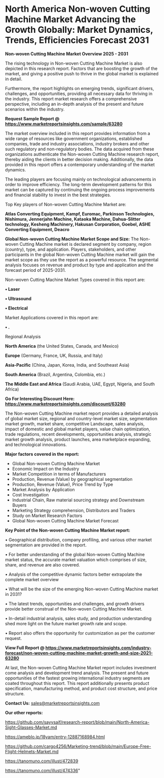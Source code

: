 # North America Non-woven Cutting Machine Market Advancing the Growth Globally: Market Dynamics, Trends, Efficiencies Forecast 2031

<Strong> Non-woven Cutting Machine Market Overview 2025 - 2031</strong>

The rising technology in Non-woven Cutting Machine Market is also depicted in this research report. Factors that are boosting the growth of the market, and giving a positive push to thrive in the global market is explained in detail.

Furthermore, the report highlights on emerging trends, significant drivers, challenges, and opportunities, providing all necessary data for thriving in the industry. This report market research offers a comprehensive perspective, including an in-depth analysis of the present and future scenarios within the industry.

<strong>Request Sample Report @ <a href=https://www.marketreportsinsights.com/sample/63280>https://www.marketreportsinsights.com/sample/63280</a></strong>

The market overview included in this report provides information from a wide range of resources like government organizations, established companies, trade and industry associations, industry brokers and other such regulatory and non-regulatory bodies. The data acquired from these organizations authenticate the Non-woven Cutting Machine research report, thereby aiding the clients in better decision making. Additionally, the data provided in this report offers a contemporary understanding of the market dynamics.

The leading players are focusing mainly on technological advancements in order to improve efficiency. The long-term development patterns for this market can be captured by continuing the ongoing process improvements and financial stability to invest in the best strategies.

Top Key players of Non-woven Cutting Machine Market are:

<strong>Atlas Converting Equipment, Kampf, Euromac, Parkinson Technologies, Nishimura, Jennerjahn Machine, Kataoka Machine, Dahua-Slitter technology, Kesheng Machinery, Hakusan Corporation, Goebel, ASHE Converting Equipment, Deacro</strong>

<strong><b>Global Non-woven Cutting Machine Market Scope and Size:</b></strong>
The Non-woven Cutting Machine market is declared segment by company, region (country), type, and application. Players, stakeholders, and other participants in the global Non-woven Cutting Machine market will gain the market scope as they use the report as a powerful resource. The segmental analysis focuses on revenue and product by type and application and the forecast period of 2025-2031.

Non-woven Cutting Machine Market Types covered in this report are:

<strong>• Laser

• Ultrasound

• Electrical</strong>

Market Applications covered in this report are:

<strong>• .</strong> 

Regional Analysis

<strong>North America</strong> (the United States, Canada, and Mexico)

<strong>Europe</strong> (Germany, France, UK, Russia, and Italy)

<strong>Asia-Pacific</strong> (China, Japan, Korea, India, and Southeast Asia)

<strong>South America</strong> (Brazil, Argentina, Colombia, etc.)

<strong>The Middle East and Africa</strong> (Saudi Arabia, UAE, Egypt, Nigeria, and South Africa)

<strong>Go For Interesting Discount Here: <a href=https://www.marketreportsinsights.com/discount/63280>https://www.marketreportsinsights.com/discount/63280</a></strong>

The Non-woven Cutting Machine market report provides a detailed analysis of global market size, regional and country-level market size, segmentation market growth, market share, competitive Landscape, sales analysis, impact of domestic and global market players, value chain optimization, trade regulations, recent developments, opportunities analysis, strategic market growth analysis, product launches, area marketplace expanding, and technological innovations.

<strong><b>Major factors covered in the report:</b></strong>
<ul>
  <li>Global Non-woven Cutting Machine Market </li>
  <li>Economic Impact on the Industry</li>
  <li>Market Competition in terms of Manufacturers</li>
  <li>Production, Revenue (Value) by geographical segmentation</li>
  <li>Production, Revenue (Value), Price Trend by Type</li>
  <li>Market Analysis by Application</li>
  <li>Cost Investigation</li>
  <li>Industrial Chain, Raw material sourcing strategy and Downstream Buyers</li>
  <li>Marketing Strategy comprehension, Distributors and Traders</li>
  <li>Study on Market Research Factors</li>
  <li>Global Non-woven Cutting Machine Market Forecast</li>
</ul>

<strong><b>Key Point of the Non-woven Cutting Machine Market report:</b></strong>

• Geographical distribution, company profiling, and various other market segmentation are provided in the report.

• For better understanding of the global Non-woven Cutting Machine market status, the accurate market valuation which comprises of size, share, and revenue are also covered.

• Analysis of the competitive dynamic factors better extrapolate the complete market overview

• What will be the size of the emerging Non-woven Cutting Machine market in 2031?

• The latest trends, opportunities and challenges, and growth drivers provide better construal of the Non-woven Cutting Machine Market.

• In-detail industrial analysis, sales study, and production understanding shed more light on the future market growth rate and scope.

• Report also offers the opportunity for customization as per the customer request.

<strong><b>View Full Report @ <a href=https://www.marketreportsinsights.com/industry-forecast/non-woven-cutting-machine-market-growth-and-size-2021-63280>https://www.marketreportsinsights.com/industry-forecast/non-woven-cutting-machine-market-growth-and-size-2021-63280</a></b></strong>


At last, the Non-woven Cutting Machine Market report includes investment come analysis and development trend analysis. The present and future opportunities of the fastest growing international industry segments are coated throughout this report. This report additionally presents product specification, manufacturing method, and product cost structure, and price structure.

<strong>Contact Us:</strong>
sales@marketreportsinsights.com

<strong>Our other reports:</strong>

<a href=https://github.com/sayysaif/research-report/blob/main/North-America-Sight-Glasses-Market.md>https://github.com/sayysaif/research-report/blob/main/North-America-Sight-Glasses-Market.md</a>

<a href=https://ameblo.jp/18yam/entry-12887168984.html>https://ameblo.jp/18yam/entry-12887168984.html</a>

<a href=https://github.com/cargo4256/Marketing-trend/blob/main/Europe-Free-Flight-Helmets-Market.md>https://github.com/cargo4256/Marketing-trend/blob/main/Europe-Free-Flight-Helmets-Market.md</a>

<a href=https://tanomuno.com/illust/472839>https://tanomuno.com/illust/472839</a>

<a href=https://tanomuno.com/illust/474336>https://tanomuno.com/illust/474336</a>"
